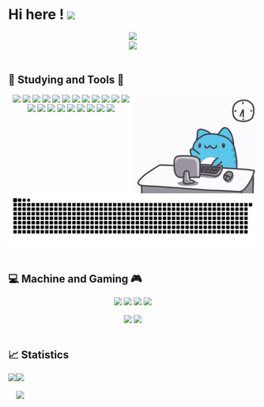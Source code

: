 # Hi here ! <img src="https://raw.githubusercontent.com/iampavangandhi/iampavangandhi/master/gifs/Hi.gif" width="35px">

<div align='center'>

  <img src="https://readme-typing-svg.herokuapp.com?font=Fira+Code&pause=1000&background=FF5FC804&random=false&width=435&separator=%3C&lines=if(you+%3D+'coming')+printf('Hello');%3Cto+be+continue..." />

<br>

  <img src="https://count.getloli.com/get/@demonq0q?theme=rule34" />

</div>

<br>

## 💪 Studying and Tools 🔧

<div>
  <img align='right' src="https://raw.githubusercontent.com/demonq0q/demonq0q/master/assets/tap-code.gif?raw=true" width=250 height=200 />
</div>

<div align='center'>
  <img src="https://img.shields.io/badge/html5-white?style=for-the-badge&logo=html5">
  <img src="https://img.shields.io/badge/css3-white?style=for-the-badge&logo=css3&logoColor=blue">
  <img src="https://img.shields.io/badge/JavaScript-white?style=for-the-badge&logo=JavaScript&logoColor=black">
  <img src="https://img.shields.io/badge/vue.js-white?style=for-the-badge&logo=vue.js">
  <img src="https://img.shields.io/badge/vite-white?style=for-the-badge&logo=vite">
  <img src="https://img.shields.io/badge/C-white?style=for-the-badge&logo=C&logoColor=blue">
  <img src="https://img.shields.io/badge/C%2B%2B-white?style=for-the-badge&logo=C%2B%2B&logoColor=blue">
  <img src="https://img.shields.io/badge/python-white?style=for-the-badge&logo=python">
  <img src="https://img.shields.io/badge/visaul studio code-white?style=for-the-badge&logo=visual%20studio%20code&logoColor=blue">
  <img src="https://img.shields.io/badge/github-white?style=for-the-badge&logo=github&logoColor=black">
  <img src="https://img.shields.io/badge/git-white?style=for-the-badge&logo=git&logoColor=orange">  
  <img src="https://img.shields.io/badge/anaconda-white?style=for-the-badge&logo=anaconda">
  <img src="https://img.shields.io/badge/notion-white?style=for-the-badge&logo=notion&logoColor=black">
  <img src="https://img.shields.io/badge/markdown-white?style=for-the-badge&logo=markdown&logoColor=black">
  <img src="https://img.shields.io/badge/vim-white?style=for-the-badge&logo=vim&logoColor=black">
  <img src="https://img.shields.io/badge/%20Chrome-white?style=for-the-badge&logo=Google%20Chrome">
  <img src="https://img.shields.io/badge/linux-white?style=for-the-badge&logo=linux&logoColor=black">
  <img src="https://img.shields.io/badge/node.js-white?style=for-the-badge&logo=node.js">
  <img src="https://img.shields.io/badge/vercel-white?style=for-the-badge&logo=vercel&logoColor=black">
  <img src="https://img.shields.io/badge/cloudflare-white?style=for-the-badge&logo=cloudflare">
  <img src="https://img.shields.io/badge/hexo-white?style=for-the-badge&logo=hexo">
</div>

<div align='cnenter'>
  <img src="https://raw.githubusercontent.com/demonq0q/demonq0q/master/assets/code-contribute.svg?raw=true">
</div>

<br>

## 💻 Machine and Gaming 🎮 

<div align='center'>
  <img src="https://img.shields.io/badge/win10-blue?style=for-the-badge&logo=windows&logoColor=blue&label=Windows&labelColor=white">
  <img src="https://img.shields.io/badge/rtx3050-green?style=for-the-badge&logo=NVIDIA&logoColor=green&label=NVIDIA&labelColor=white">
  <img src="https://img.shields.io/badge/k50-orange?style=for-the-badge&logo=xiaomi&label=xiaomi&labelColor=white">
  <img src="https://img.shields.io/badge/r7000-red?style=for-the-badge&logo=lenovo&logoColor=red&label=lenovo&labelColor=white">

<br>
<br>

  <img src="https://img.shields.io/badge/steam-black?style=for-the-badge&logo=steam&logoColor=white">
  <img src="https://img.shields.io/badge/epic games-black?style=for-the-badge&logo=epicgames&logoColor=white">
</div>

<br>

## 📈 Statistics

  <div>
    <img align="left" src="https://github-readme-stats.vercel.app/api?username=demonq0q&hide=issues&show_icons=true&theme=white&layout=compact" height=160 />
  </div>

  <div>
    <img src="https://github-readme-stats.vercel.app/api/top-langs/?username=anuraghazra&layout=compact" height=160 />
  </div>

<br>

  <img src="https://github-readme-activity-graph.vercel.app/graph?username=demonq0q&bg_color=ffffff&color=000000&line=00eeff&point=ffcf24&area=true&hide_border=true" />

<br>

